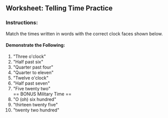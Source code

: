 ## Worksheet: Telling Time Practice

### Instructions:
Match the times written in words with the correct clock faces shown below.

#### Demonstrate the Following:
1. "Three o'clock" 
2. "Half past six"
3. "Quarter past four"
4. "Quarter to eleven"
5. "Twelve o'clock"
6. "Half past seven"
7. "Five twenty two"
<br> == BONUS Military Time ==
9. "O (oh) six hundred"
10. "thirteen twenty five"
11. "twenty two hundred"


